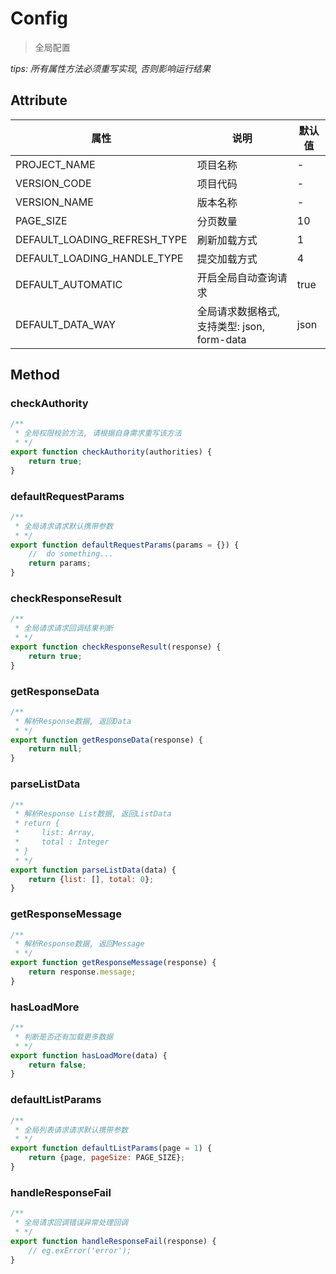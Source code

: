 
# Config

> 全局配置

_tips: 所有属性方法必须重写实现, 否则影响运行结果_

## Attribute

属性 | 说明 | 默认值
---|---|---
PROJECT_NAME | 项目名称 | -
VERSION_CODE | 项目代码 | -
VERSION_NAME | 版本名称 | -
PAGE_SIZE | 分页数量 | 10
DEFAULT_LOADING_REFRESH_TYPE | 刷新加载方式 | 1
DEFAULT_LOADING_HANDLE_TYPE | 提交加载方式 | 4
DEFAULT_AUTOMATIC | 开启全局自动查询请求 | true
DEFAULT_DATA_WAY | 全局请求数据格式, 支持类型: json, form-data | json

## Method

### checkAuthority
```js
/**
 * 全局权限校验方法, 请根据自身需求重写该方法
 * */
export function checkAuthority(authorities) {
    return true;
}
```

### defaultRequestParams
```js
/**
 * 全局请求请求默认携带参数
 * */
export function defaultRequestParams(params = {}) {
    //  do something...
    return params;
}
```

### checkResponseResult
```js
/**
 * 全局请求请求回调结果判断
 * */
export function checkResponseResult(response) {
    return true;
}
```

### getResponseData
```js
/**
 * 解析Response数据, 返回Data
 * */
export function getResponseData(response) {
    return null;
}
```

### parseListData
```js
/**
 * 解析Response List数据, 返回ListData
 * return {
 *     list: Array,
 *     total : Integer
 * }
 * */
export function parseListData(data) {
    return {list: [], total: 0};
}
```

### getResponseMessage
```js
/**
 * 解析Response数据, 返回Message
 * */
export function getResponseMessage(response) {
    return response.message;
}
```

### hasLoadMore
```js
/**
 * 判断是否还有加载更多数据
 * */
export function hasLoadMore(data) {
    return false;
}
```

### defaultListParams
```js
/**
 * 全局列表请求请求默认携带参数
 * */
export function defaultListParams(page = 1) {
    return {page, pageSize: PAGE_SIZE};
}
```

### handleResponseFail
```js
/**
 * 全局请求回调错误异常处理回调
 * */
export function handleResponseFail(response) {
    // eg.exError('error');
}
```
